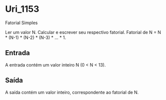 # Uri_1153
Fatorial Simples

Ler um valor N. Calcular e escrever seu respectivo fatorial. Fatorial de N = N * (N-1) * (N-2) * (N-3) * ... * 1.

## Entrada

A entrada contém um valor inteiro N (0 < N < 13).

## Saída

A saída contém um valor inteiro, correspondente ao fatorial de N.
